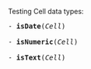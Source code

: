Testing Cell data types:
<pre>
- <b>isDate</b>(<em>Cell</em>)

- <b>isNumeric</b>(<em>Cell</em>)

- <b>isText</b>(<em>Cell</em>)
</pre>
